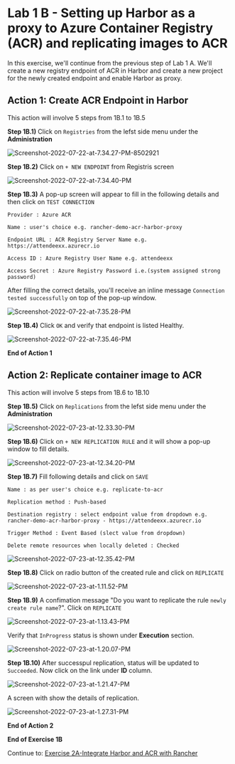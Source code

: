 # Lab 1 B - Setting up Harbor as a proxy to Azure Container Registry (ACR) and replicating images to ACR

In this exercise, we'll continue from the previous step of Lab 1 A. We'll create a new registry endpoint of ACR in Harbor and create a new project for the newly created endpoint and enable Harbor as proxy. 



## Action 1: Create ACR Endpoint in Harbor

This action will involve 5 steps from 1B.1 to 1B.5

**Step 1B.1)** Click on `Registries` from the lefst side menu under the **Administration**

![Screenshot-2022-07-22-at-7.34.27-PM-8502921](../images/Screenshot-2022-07-22-at-7.34.27-PM-8502921.png)



**Step 1B.2)** Click on `+ NEW ENDPOINT` from Registris screen

![Screenshot-2022-07-22-at-7.34.40-PM](../images/Screenshot-2022-07-22-at-7.34.40-PM.png)



**Step 1B.3)** A pop-up screen will appear to fill in the following details and then click on `TEST CONNECTION`

`Provider : Azure ACR`

`Name : user's choice e.g. rancher-demo-acr-harbor-proxy`

`Endpoint URL : ACR Registry Server Name e.g. https://attendeexx.azurecr.io`

`Access ID : Azure Registry User Name e.g. attendeexx` 

`Access Secret : Azure Registry Password i.e.(system assigned strong password)`

After filling the correct details, you'll receive an inline message `Connection tested successfully` on top of the pop-up window.

![Screenshot-2022-07-22-at-7.35.28-PM](../images/Screenshot-2022-07-22-at-7.35.28-PM.png)



**Step 1B.4)** Click `OK`  and verify that endpoint is listed Healthy. 

![Screenshot-2022-07-22-at-7.35.46-PM](../images/Screenshot-2022-07-22-at-7.35.46-PM.png)

**End of Action 1**



## Action 2: Replicate container image to ACR

This action will involve 5 steps from 1B.6 to 1B.10

**Step 1B.5)** Click on `Replications` from the lefst side menu under the **Administration**

![Screenshot-2022-07-23-at-12.33.30-PM](../images/Screenshot-2022-07-23-at-12.33.30-PM.png)

**Step 1B.6)** Click on `+ NEW REPLICATION RULE` and it will show a pop-up window to fill details.

![Screenshot-2022-07-23-at-12.34.20-PM](../images/Screenshot-2022-07-23-at-12.34.20-PM.png)

**Step 1B.7)** Fill following details and click on `SAVE`

`Name : as per user's choice e.g. replicate-to-acr`

`Replication method : Push-based`

`Destination registry : select endpoint value from dropdown e.g. rancher-demo-acr-harbor-proxy - https://attendeexx.azurecr.io`

`Trigger Method : Event Based (slect value from dropdown)`

`Delete remote resources when locally deleted : Checked`

![Screenshot-2022-07-23-at-12.35.42-PM](../images/Screenshot-2022-07-23-at-12.35.42-PM.png)



**Step 1B.8)** Click on radio button of the created rule and click on `REPLICATE`

![Screenshot-2022-07-23-at-1.11.52-PM](../images/Screenshot-2022-07-23-at-1.11.52-PM.png)

**Step 1B.9)** A confimation message "Do you want to replicate the rule `newly create rule name`?". Click on `REPLICATE`

![Screenshot-2022-07-23-at-1.13.43-PM](../images/Screenshot-2022-07-23-at-1.13.43-PM.png)

Verify that `InProgress` status is shown under **Execution** section. 

![Screenshot-2022-07-23-at-1.20.07-PM](../images/Screenshot-2022-07-23-at-1.20.07-PM.png)

**Step 1B.10)** After successpul replication, status will be updated to `Succeeded`. Now click on the link under **ID** column. 

![Screenshot-2022-07-23-at-1.21.47-PM](../images/Screenshot-2022-07-23-at-1.21.47-PM.png)

A screen with show the details of replication.

![Screenshot-2022-07-23-at-1.27.31-PM](../images/Screenshot-2022-07-23-at-1.27.31-PM.png)

**End of Action 2**

**End of Exercise 1B**

Continue to: [Exercise 2A-Integrate Harbor and ACR with Rancher](https://github.com/dsohk/rancher-private-registry-workshop/blob/main/docs/Exercise-02A-IntegrateHarborACRwithRancher.md)